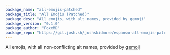 ```yaml
---
package_name: "all-emojis-patched"
package_title: "All Emojis (Patched)"
package_desc: "All emojis, with alt names, provided by gemoji"
package_version: "0.1.0"
package_author: "FoxxMD"
package_repo: "https://git.josh.sh/joshskidmore/espanso-all-emojis-patched"
---
```

All emojis, with all non-conflicting alt names, provided by [gemoji](https://github.com/github/gemoji)

